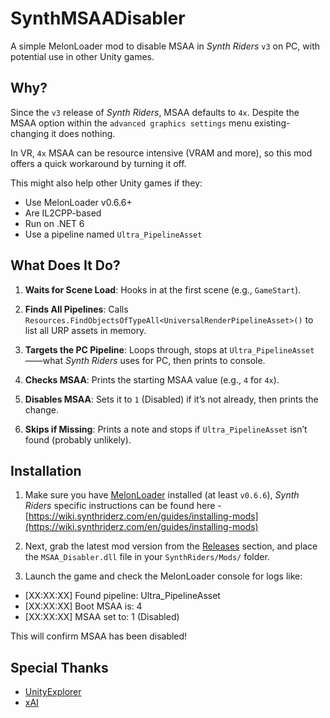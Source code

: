 # SynthMSAADisabler

A simple MelonLoader mod to disable MSAA in *Synth Riders* `v3` on PC, with potential use in other Unity games.

## Why?

Since the `v3` release of *Synth Riders*, MSAA defaults to `4x`. Despite the MSAA option within the `advanced graphics settings` menu existing-changing it does nothing.

In VR, `4x` MSAA can be resource intensive (VRAM and more), so this mod offers a quick workaround by turning it off.

This might also help other Unity games if they:
- Use MelonLoader v0.6.6+
- Are IL2CPP-based
- Run on .NET 6
- Use a pipeline named `Ultra_PipelineAsset`

## What Does It Do?
1. **Waits for Scene Load**: Hooks in at the first scene (e.g., `GameStart`).
   
2. **Finds All Pipelines**: Calls `Resources.FindObjectsOfTypeAll<UniversalRenderPipelineAsset>()` to list all URP assets in memory.
   
3. **Targets the PC Pipeline**: Loops through, stops at `Ultra_PipelineAsset`——what *Synth Riders* uses for PC, then prints to console.
   
4. **Checks MSAA**: Prints the starting MSAA value (e.g., `4` for `4x`).
   
5. **Disables MSAA**: Sets it to `1` (Disabled) if it’s not already, then prints the change.
    
6. **Skips if Missing**: Prints a note and stops if `Ultra_PipelineAsset` isn’t found (probably unlikely).

## Installation

1. Make sure you have [MelonLoader](https://melonwiki.xyz/) installed (at least `v0.6.6`), *Synth Riders* specific instructions can be found here - [https://wiki.synthriderz.com/en/guides/installing-mods](https://wiki.synthriderz.com/en/guides/installing-mods)

2. Next, grab the latest mod version from the [Releases](https://github.com/kirtide/SynthMSAADisabler/releases) section, and place the `MSAA_Disabler.dll` file in your `SynthRiders/Mods/` folder.

3. Launch the game and check the MelonLoader console for logs like:

- [XX:XX:XX] Found pipeline: Ultra_PipelineAsset
- [XX:XX:XX] Boot MSAA is: 4
- [XX:XX:XX] MSAA set to: 1 (Disabled)

This will confirm MSAA has been disabled!

## Special Thanks

- [UnityExplorer](https://github.com/sinai-dev/UnityExplorer)
- [xAI](https://x.ai/)

